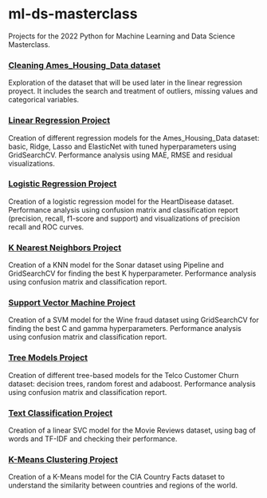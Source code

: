 # ml-ds-masterclass
Projects for the 2022 Python for Machine Learning and Data Science Masterclass. 

### [Cleaning Ames_Housing_Data dataset](cleaning%20Ames_Housing_Data%20dataset.ipynb) 

Exploration of the dataset that will be used later in the linear regression proyect. It includes the search and treatment of outliers, missing values and categorical variables.

### [Linear Regression Project](linear%20regression.ipynb) 

Creation of different regression models for the Ames_Housing_Data dataset: basic, Ridge, Lasso and ElasticNet with tuned hyperparameters using GridSearchCV. Performance analysis using MAE, RMSE and residual visualizations.

### [Logistic Regression Project](logistic%20regression.ipynb) 

Creation of a logistic regression model for the HeartDisease dataset. Performance analysis using confusion matrix and classification report (precision, recall, f1-score and support) and visualizations of precision recall and ROC curves.

### [K Nearest Neighbors Project](k-nearest%20neighbors.ipynb) 

Creation of a KNN model for the Sonar dataset using Pipeline and GridSearchCV for finding the best K hyperparameter. Performance analysis using confusion matrix and classification report.

### [Support Vector Machine Project](support%20vector%20machine.ipynb) 

Creation of a SVM model for the Wine fraud dataset using GridSearchCV for finding the best C and gamma hyperparameters. Performance analysis using confusion matrix and classification report.

### [Tree Models Project](tree%20models.ipynb) 

Creation of different tree-based models for the Telco Customer Churn dataset: decision trees, random forest and adaboost. Performance analysis using confusion matrix and classification report.


### [Text Classification Project](text%20classification.ipynb) 

Creation of a linear SVC model for the Movie Reviews dataset, using bag of words and TF-IDF and checking their performance.


### [K-Means Clustering Project](k%20means.ipynb) 

Creation of a K-Means model for the CIA Country Facts dataset to understand the similarity between countries and regions of the world.